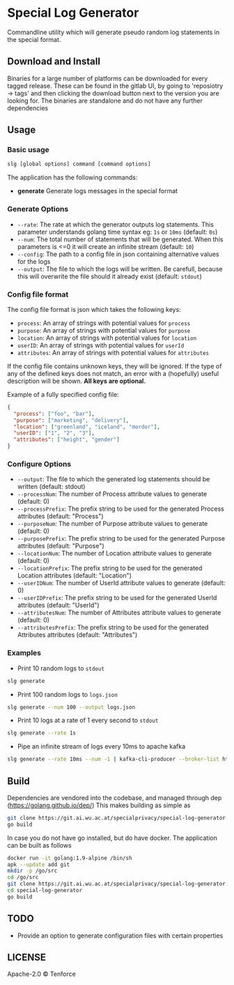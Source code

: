# Special Log Generator
Commandline utility which will generate pseudo random log statements in the
special format.

## Download and Install
Binaries for a large number of platforms can be downloaded for every tagged release.
These can be found in the gitlab UI, by going to 'reposiotry -> tags' and then clicking the download button next to the version you are looking for.
The binaries are standalone and do not have any further dependencies

## Usage

### Basic usage
```bash
slg [global options] command [command options]
```

The application has the following commands:
- **generate** Generate logs messages in the special format

### Generate Options
- `--rate`: The rate at which the generator outputs log statements. This parameter understands golang time syntax eg: `1s` or `10ms` (default: `0s`)
- `--num`: The total number of statements that will be generated. When this parameters is <=0 it will create an infinite stream (default: `10`)
- `--config`: The path to a config file in json containing alternative values for the logs
- `--output`: The file to which the logs will be written. Be carefull, because this will overwrite the file should it already exist (default: `stdout`)

### Config file format
The config file format is json which takes the following keys:
- `process`: An array of strings with potential values for `process`
- `purpose`: An array of strings with potential values for `purpose`
- `location`: An array of strings with potential values for `location`
- `userID`: An array of strings with potential values for `userId`
- `attributes`: An array of strings with potential values for `attributes`

If the config file contains unknown keys, they will be ignored.
If the type of any of the defined keys does not match, an error with a (hopefully) useful description will be shown.
**All keys are optional.**

Example of a fully specified config file:

```json
{
  "process": ["foo", "bar"],
  "purpose": ["marketing", "delivery"],
  "location": ["greenland", "iceland", "mordor"],
  "userID": ["1", "2", "3"],
  "attributes": ["height", "gender"]
}
```

### Configure Options
- `--output`: The file to which the generated log statements should be written (default: stdout)
- `--processNum`: The number of Process attribute values to generate (default: 0)
- `--processPrefix`: The prefix string to be used for the generated Process attributes (default: "Process")
- `--purposeNum`: The number of Purpose attribute values to generate (default: 0)
- `--purposePrefix`: The prefix string to be used for the generated Purpose attributes (default: "Purpose")
- `--locationNum`: The number of Location attribute values to generate (default: 0)
- `--locationPrefix`: The prefix string to be used for the generated Location attributes (default: "Location")
- `--userIDNum`: The number of UserId attribute values to generate (default: 0)
- `--userIDPrefix`: The prefix string to be used for the generated UserId attributes (default: "UserId")
- `--attributesNum`: The number of Attributes attribute values to generate (default: 0)
- `--attributesPrefix`: The prefix string to be used for the generated Attributes attributes (default: "Attributes")

### Examples
- Print 10 random logs to `stdout`
```bash
slg generate
```
- Print 100 random logs to `logs.json`
```bash
slg generate --num 100 --output logs.json
```
- Print 10 logs at a rate of 1 every second to `stdout`
```bash
slg generate --rate 1s
```
- Pipe an infinite stream of logs every 10ms to apache kafka
```bash
slg generate --rate 10ms --num -1 | kafka-cli-producer --broker-list http://kafka:9300 --zookeeper http://zookeeper:2181 --topic special-logs
```

## Build
Dependencies are vendored into the codebase, and managed through dep (https://golang.github.io/dep/)
This makes building as simple as

```bash
git clone https://git.ai.wu.ac.at/specialprivacy/special-log-generator.git # Ensure this is somewhere on the $GOPATH
go build
```

In case you do not have go installed, but do have docker. The application can be built as follows
```bash
docker run -it golang:1.9-alpine /bin/sh
apk --update add git
mkdir -p /go/src
cd /go/src
git clone https://git.ai.wu.ac.at/specialprivacy/special-log-generator.git
cd special-log-generator
go build
```

## TODO
* Provide an option to generate configuration files with certain properties

## LICENSE
Apache-2.0 © Tenforce
